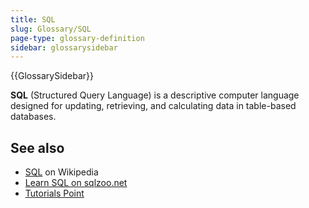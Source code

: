 ```yaml
---
title: SQL
slug: Glossary/SQL
page-type: glossary-definition
sidebar: glossarysidebar
---
```


{{GlossarySidebar}}

**SQL** (Structured Query Language) is a descriptive computer language designed for updating, retrieving, and calculating data in table-based databases.

## See also

- [SQL](https://en.wikipedia.org/wiki/SQL) on Wikipedia
- [Learn SQL on sqlzoo.net](https://sqlzoo.net/wiki/SQL_Tutorial)
- [Tutorials Point](https://www.tutorialspoint.com/sql/)
